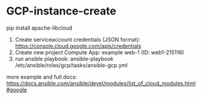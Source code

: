 # GCP-instance-create

pip install apache-libcloud


1. Create serviceaccount credentials (JSON format): https://console.cloud.google.com/apis/credentials
2. Create new project Compute App: example web-1 (ID: web1-215116)
3. run ansible playbook: ansible-playbook /etc/ansible/roles/gcp/tasks/ansible-gcp.yml

more example and full docs: https://docs.ansible.com/ansible/devel/modules/list_of_cloud_modules.html#google
